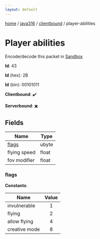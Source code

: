 ```yaml
---
layout: default
---
```


[home](/)  /  [java316](/protocol/java316)  /  [clientbound](/protocol/java316/clientbound)  /  player-abilities

# Player abilities

Encode/decode this packet in [Sandbox](../../../sandbox/java316#clientbound.player_abilities)

**Id**: 43

**Id** (hex): 2B

**Id** (bin): 00101011

**Clientbound**: ✔️

**Serverbound**: ✖️

## Fields

Name | Type
---|---
[flags](#flags) | ubyte
flying speed | float
fov modifier | float

### flags

**Constants**:

Name | Value
---|:---:
invulnerable | 1
flying | 2
allow flying | 4
creative mode | 8
